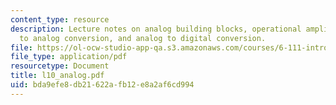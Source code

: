```yaml
---
content_type: resource
description: Lecture notes on analog building blocks, operational amplifiers, digital
  to analog conversion, and analog to digital conversion.
file: https://ol-ocw-studio-app-qa.s3.amazonaws.com/courses/6-111-introductory-digital-systems-laboratory-spring-2006/bda9efe8db21622afb12e8a2af6cd994_l10_analog.pdf
file_type: application/pdf
resourcetype: Document
title: l10_analog.pdf
uid: bda9efe8-db21-622a-fb12-e8a2af6cd994
---
```


